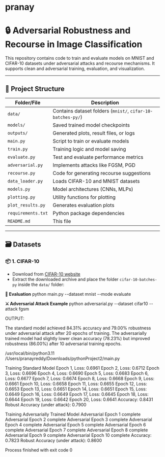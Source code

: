 # pranay

# 🔒 Adversarial Robustness and Recourse in Image Classification

This repository contains code to train and evaluate models on MNIST and CIFAR-10 datasets under adversarial attacks and recourse mechanisms. It supports clean and adversarial training, evaluation, and visualization.

---

## 📁 Project Structure

| Folder/File           | Description |
|-----------------------|-------------|
| `data/`               | Contains dataset folders (`mnist/`, `cifar-10-batches-py/`) |
| `models/`             | Saved trained model checkpoints |
| `outputs/`            | Generated plots, result files, or logs |
| `main.py`             | Script to train or evaluate models |
| `train.py`            | Training logic and model saving |
| `evaluate.py`         | Test and evaluate performance metrics |
| `adversarial.py`      | Implements attacks like FGSM, PGD |
| `recourse.py`         | Code for generating recourse suggestions |
| `data_loader.py`      | Loads CIFAR-10 and MNIST datasets |
| `models.py`           | Model architectures (CNNs, MLPs) |
| `plotting.py`         | Utility functions for plotting |
| `plot_results.py`     | Generates evaluation plots |
| `requirements.txt`    | Python package dependencies |
| `README.md`           | This file |

---

## 🗃️ Datasets

### 📦 1. CIFAR-10

- Download from [CIFAR-10 website](https://www.cs.toronto.edu/~kriz/cifar.html)
- Extract the downloaded archive and place the folder `cifar-10-batches-py` inside the `data/` folder:

**🧠 Evaluation**
python main.py --dataset mnist --mode evaluate

**⚔️ Adversarial Attack Example**
python adversarial.py --dataset cifar10 --attack fgsm


OUTPUT:

The standard model achieved 84.31% accuracy and 79.00% robustness under adversarial attack after 20 epochs of training. The adversarially trained model had slightly lower clean accuracy (78.23%) but improved robustness (86.00%) after 10 adversarial training epochs.

/usr/local/bin/python3.11 /Users/pranayreddy/Downloads/pythonProject2/main.py 

Training Standard Model
Epoch 1, Loss: 0.6961
Epoch 2, Loss: 0.6712
Epoch 3, Loss: 0.6696
Epoch 4, Loss: 0.6690
Epoch 5, Loss: 0.6683
Epoch 6, Loss: 0.6677
Epoch 7, Loss: 0.6674
Epoch 8, Loss: 0.6668
Epoch 9, Loss: 0.6661
Epoch 10, Loss: 0.6658
Epoch 11, Loss: 0.6655
Epoch 12, Loss: 0.6653
Epoch 13, Loss: 0.6651
Epoch 14, Loss: 0.6651
Epoch 15, Loss: 0.6649
Epoch 16, Loss: 0.6649
Epoch 17, Loss: 0.6645
Epoch 18, Loss: 0.6644
Epoch 19, Loss: 0.6642
Epoch 20, Loss: 0.6641
Accuracy: 0.8431
Robust Accuracy (under attack): 0.7900

Training Adversarially Trained Model
Adversarial Epoch 1 complete
Adversarial Epoch 2 complete
Adversarial Epoch 3 complete
Adversarial Epoch 4 complete
Adversarial Epoch 5 complete
Adversarial Epoch 6 complete
Adversarial Epoch 7 complete
Adversarial Epoch 8 complete
Adversarial Epoch 9 complete
Adversarial Epoch 10 complete
Accuracy: 0.7823
Robust Accuracy (under attack): 0.8600

Process finished with exit code 0


